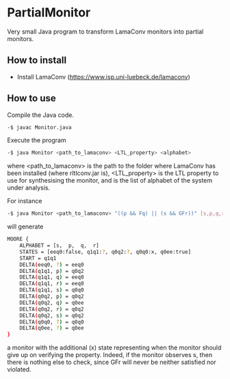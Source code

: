 # PartialMonitor

Very small Java program to transform LamaConv monitors into partial monitors.

## How to install

- Install LamaConv (https://www.isp.uni-luebeck.de/lamaconv)

## How to use

Compile the Java code.

```bash
-$ javac Monitor.java
```

Execute the program

```bash
-$ java Monitor <path_to_lamaconv> <LTL_property> <alphabet>
```

where <path_to_lamaconv> is the path to the folder where LamaConv has been installed (where rltlconv.jar is), <LTL_property> is the LTL property to use for synthesising the monitor, and <alphabet> is the list of alphabet of the system under analysis.

For instance

```bash
-$ java Monitor <path_to_lamaconv> "((p && Fq) || (s && GFr))" [s,p,q,r]
```

will generate

```bash
MOORE {
	ALPHABET = [s,  p,  q,  r]
	STATES = [eeq0:false, q1q1:?, q0q2:?, q0q0:x, q0ee:true]
	START = q1q1
	DELTA(eeq0, ?) = eeq0
	DELTA(q1q1, p) = q0q2
	DELTA(q1q1, q) = eeq0
	DELTA(q1q1, r) = eeq0
	DELTA(q1q1, s) = q0q0
	DELTA(q0q2, p) = q0q2
	DELTA(q0q2, q) = q0ee
	DELTA(q0q2, r) = q0q2
	DELTA(q0q2, s) = q0q2
	DELTA(q0q0, ?) = q0q0
	DELTA(q0ee, ?) = q0ee
}
```

a monitor with the additional (x) state representing when the monitor should give up on verifying the property. Indeed, if the monitor observes s, then there is nothing else to check, since GFr will never be neither satisfied nor violated.
